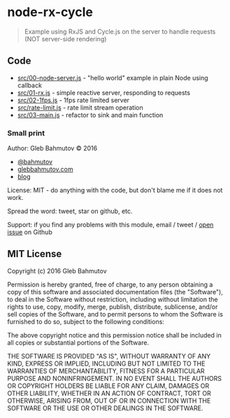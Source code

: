 # node-rx-cycle
> Example using RxJS and Cycle.js on the server to handle requests (NOT server-side rendering)

## Code

* [src/00-node-server.js](src/00-node-server.js) - "hello world" example in plain Node
  using callback
* [src/01-rx.js](src/01-rx.js) - simple reactive server, responding to requests
* [src/02-1fps.js](src/02-1fps.js) - 1fps rate limited server
* [src/rate-limit.js](src/rate-limit.js) - rate limit stream operation
* [src/03-main.js](src/03-main.js) - refactor to sink and main function

### Small print

Author: Gleb Bahmutov &copy; 2016

* [@bahmutov](https://twitter.com/bahmutov)
* [glebbahmutov.com](http://glebbahmutov.com)
* [blog](http://glebbahmutov.com/blog/)

License: MIT - do anything with the code, but don't blame me if it does not work.

Spread the word: tweet, star on github, etc.

Support: if you find any problems with this module, email / tweet /
[open issue](https://github.com/bahmutov/node-rx-cycle/issues) on Github

## MIT License

Copyright (c) 2016 Gleb Bahmutov

Permission is hereby granted, free of charge, to any person
obtaining a copy of this software and associated documentation
files (the "Software"), to deal in the Software without
restriction, including without limitation the rights to use,
copy, modify, merge, publish, distribute, sublicense, and/or sell
copies of the Software, and to permit persons to whom the
Software is furnished to do so, subject to the following
conditions:

The above copyright notice and this permission notice shall be
included in all copies or substantial portions of the Software.

THE SOFTWARE IS PROVIDED "AS IS", WITHOUT WARRANTY OF ANY KIND,
EXPRESS OR IMPLIED, INCLUDING BUT NOT LIMITED TO THE WARRANTIES
OF MERCHANTABILITY, FITNESS FOR A PARTICULAR PURPOSE AND
NONINFRINGEMENT. IN NO EVENT SHALL THE AUTHORS OR COPYRIGHT
HOLDERS BE LIABLE FOR ANY CLAIM, DAMAGES OR OTHER LIABILITY,
WHETHER IN AN ACTION OF CONTRACT, TORT OR OTHERWISE, ARISING
FROM, OUT OF OR IN CONNECTION WITH THE SOFTWARE OR THE USE OR
OTHER DEALINGS IN THE SOFTWARE.
